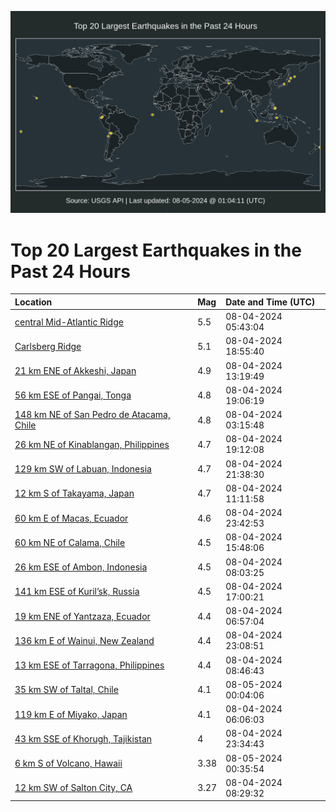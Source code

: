 ![Map](./map.png)

# Top 20 Largest Earthquakes in the Past 24 Hours

| Location | Mag | Date and Time (UTC) |
|:---|:---|:---|
| [central Mid-Atlantic Ridge](https://earthquake.usgs.gov/earthquakes/eventpage/us6000ni0g) | 5.5 | 08-04-2024 05:43:04 |
| [Carlsberg Ridge](https://earthquake.usgs.gov/earthquakes/eventpage/us6000ni2p) | 5.1 | 08-04-2024 18:55:40 |
| [21 km ENE of Akkeshi, Japan](https://earthquake.usgs.gov/earthquakes/eventpage/us6000ni1r) | 4.9 | 08-04-2024 13:19:49 |
| [56 km ESE of Pangai, Tonga](https://earthquake.usgs.gov/earthquakes/eventpage/us6000ni2t) | 4.8 | 08-04-2024 19:06:19 |
| [148 km NE of San Pedro de Atacama, Chile](https://earthquake.usgs.gov/earthquakes/eventpage/us6000ni02) | 4.8 | 08-04-2024 03:15:48 |
| [26 km NE of Kinablangan, Philippines](https://earthquake.usgs.gov/earthquakes/eventpage/us6000ni2u) | 4.7 | 08-04-2024 19:12:08 |
| [129 km SW of Labuan, Indonesia](https://earthquake.usgs.gov/earthquakes/eventpage/us6000ni3a) | 4.7 | 08-04-2024 21:38:30 |
| [12 km S of Takayama, Japan](https://earthquake.usgs.gov/earthquakes/eventpage/us6000ni1d) | 4.7 | 08-04-2024 11:11:58 |
| [60 km E of Macas, Ecuador](https://earthquake.usgs.gov/earthquakes/eventpage/us6000ni3u) | 4.6 | 08-04-2024 23:42:53 |
| [60 km NE of Calama, Chile](https://earthquake.usgs.gov/earthquakes/eventpage/us6000ni2a) | 4.5 | 08-04-2024 15:48:06 |
| [26 km ESE of Ambon, Indonesia](https://earthquake.usgs.gov/earthquakes/eventpage/us6000ni0z) | 4.5 | 08-04-2024 08:03:25 |
| [141 km ESE of Kuril’sk, Russia](https://earthquake.usgs.gov/earthquakes/eventpage/us6000ni2h) | 4.5 | 08-04-2024 17:00:21 |
| [19 km ENE of Yantzaza, Ecuador](https://earthquake.usgs.gov/earthquakes/eventpage/us6000ni0m) | 4.4 | 08-04-2024 06:57:04 |
| [136 km E of Wainui, New Zealand](https://earthquake.usgs.gov/earthquakes/eventpage/us6000ni3l) | 4.4 | 08-04-2024 23:08:51 |
| [13 km ESE of Tarragona, Philippines](https://earthquake.usgs.gov/earthquakes/eventpage/us6000ni12) | 4.4 | 08-04-2024 08:46:43 |
| [35 km SW of Taltal, Chile](https://earthquake.usgs.gov/earthquakes/eventpage/us6000ni3y) | 4.1 | 08-05-2024 00:04:06 |
| [119 km E of Miyako, Japan](https://earthquake.usgs.gov/earthquakes/eventpage/us6000ni0i) | 4.1 | 08-04-2024 06:06:03 |
| [43 km SSE of Khorugh, Tajikistan](https://earthquake.usgs.gov/earthquakes/eventpage/us6000ni3q) | 4 | 08-04-2024 23:34:43 |
| [6 km S of Volcano, Hawaii](https://earthquake.usgs.gov/earthquakes/eventpage/hv74385146) | 3.38 | 08-05-2024 00:35:54 |
| [12 km SW of Salton City, CA](https://earthquake.usgs.gov/earthquakes/eventpage/ci40861552) | 3.27 | 08-04-2024 08:29:32 |
